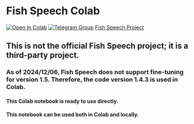 # Fish Speech Colab
<a href="https://colab.research.google.com/drive/1trBvrdgyI-Ntd45ZnlT5lhGsI_HnKjC1?usp=sharing" target="_parent"><img src="https://colab.research.google.com/assets/colab-badge.svg" alt="Open In Colab"/></a>
<a href="https://t.me/fish_speech" target="_parent"><img src="https://img.shields.io/badge/Telegram-Group-blue.svg?logo=telegram" alt="Telegram Group"/></a>
<a href="https://github.com/fishaudio/fish-speech">Fish Speech Project</a>
## This is not the official Fish Speech project; it is a third-party project.
### As of 2024/12/06, Fish Speech does not support fine-tuning for version 1.5. Therefore, the code version 1.4.3 is used in Colab.
#### This Colab notebook is ready to use directly.
#### This notebook can be used both in Colab and locally.
